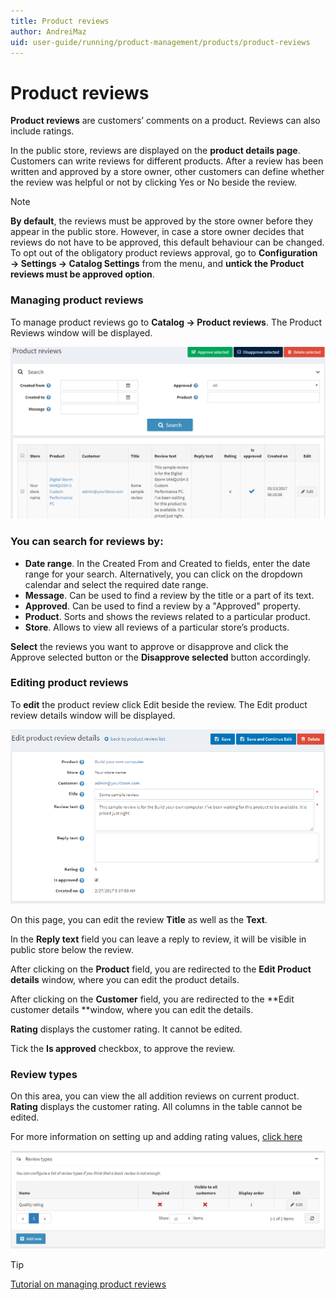```yaml
---
title: Product reviews
author: AndreiMaz
uid: user-guide/running/product-management/products/product-reviews
---
```

# Product reviews

**Product reviews** are customers’ comments on a product. Reviews can also include ratings.

In the public store, reviews are displayed on the **product details page**. Customers can write reviews for different products. After a review has been written and approved by a store owner, other customers can define whether the review was helpful or not by clicking Yes or No beside the review.

> [!NOTE] 
> **By default**, the reviews must be approved by the store owner before they appear in the public store. However, in case a store owner decides that reviews do not have to be approved, this default behaviour can be changed. To opt out of the obligatory product reviews approval, go to **Configuration → Settings → Catalog Settings** from the menu, and **untick the Product reviews must be approved option**.

### Managing product reviews

To manage product reviews go to **Catalog → Product reviews**. The Product Reviews window will be displayed.

![](/user-guide/running/_static/product_reviews2.png)

### You can search for reviews by:

- **Date range**. In the Created From and Created to fields, enter the date range for your search. Alternatively, you can click on the dropdown calendar and select the required date range.
- **Message**. Can be used to find a review by the title or a part of its text.
- **Approved**. Can be used to find a review by a "Approved" property.
- **Product**. Sorts and shows the reviews related to a particular product.
- **Store**. Allows to view all reviews of a particular store’s products.

**Select** the reviews you want to approve or disapprove and click the Approve selected button or the **Disapprove selected** button accordingly.

### Editing product reviews

To **edit** the product review click Edit beside the review. The Edit product review details window will be displayed.

![](/user-guide/running/_static/edit_product_review_details.png)

On this page, you can edit the review **Title** as well as the **Text**.

In the **Reply text** field you can leave a reply to review, it will be visible in public store below the review. 

After clicking on the **Product** field, you are redirected to the **Edit Product details** window, where you can edit the product details.

After clicking on the **Customer** field, you are redirected to the **Edit customer details **window, where you can edit the details.

**Rating** displays the customer rating. It cannot be edited.

Tick the **Is approved** checkbox, to approve the review.

### Review types

On this area, you can view the all addition reviews on current product. **Rating** displays the customer rating. All columns in the table cannot be edited.

For more information on setting up and adding rating values, [click here](xref:user-guide/running/product-management/catalog-settings)

![](/user-guide/running/_static/review_types.png)

> [!TIP] 
> [Tutorial on managing product reviews](https://www.youtube.com/watch?v=TBOpCoEAMnU&feature=youtu.be)
